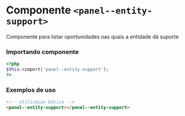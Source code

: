 # Componente `<panel--entity-support>`
Componente para listar oportunidades nas quais a entidade dá suporte


### Importando componente
```PHP
<?php 
$this->import('panel--entity-support');
?>
```
### Exemplos de uso
```HTML
<!-- utilizaçao básica -->
<panel--entity-support></panel--entity-support>

```